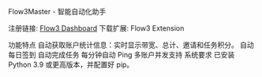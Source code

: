 Flow3Master - 智能自动化助手

注册链接: [Flow3 Dashboard](https://dashboard.flow3.tech?ref=2XW5GfHbt)
下载扩展: Flow3 Extension

功能特点
自动获取账户统计信息：实时显示带宽、总计、邀请和任务积分。
自动每日签到
自动完成任务
每分钟自动 Ping
多账户并发支持
系统要求
已安装 Python 3.9 或更高版本，并配置好 pip。

